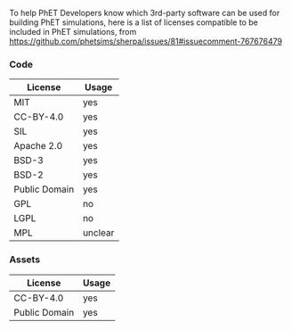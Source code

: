 To help PhET Developers know which 3rd-party software can be used for building PhET simulations,
here is a list of licenses compatible to be included in PhET simulations, from https://github.com/phetsims/sherpa/issues/81#issuecomment-767676479

### Code
| License  | Usage |
| ------------- | ------------- |
| MIT |  yes|
| CC-BY-4.0 |  yes|
| SIL |  yes|
| Apache 2.0 |  yes|
| BSD-3 |  yes|
| BSD-2 |  yes|
| Public Domain |  yes|
| GPL |  no|
| LGPL |  no|
| MPL |  unclear|

### Assets
| License  | Usage |
| ------------- | ------------- |
| CC-BY-4.0 |  yes|
| Public Domain |  yes|
